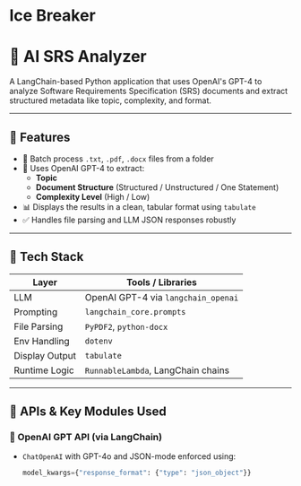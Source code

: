 # Ice Breaker
# 🧠 AI SRS Analyzer

A LangChain-based Python application that uses OpenAI's GPT-4 to analyze Software Requirements Specification (SRS) documents and extract structured metadata like topic, complexity, and format.

---

## 🚀 Features

- 📂 Batch process `.txt`, `.pdf`, `.docx` files from a folder
- 🤖 Uses OpenAI GPT-4 to extract:
  - **Topic**
  - **Document Structure** (Structured / Unstructured / One Statement)
  - **Complexity Level** (High / Low)
- 📊 Displays the results in a clean, tabular format using `tabulate`
- ✅ Handles file parsing and LLM JSON responses robustly

---

## 🧰 Tech Stack

| Layer          | Tools / Libraries                  |
|----------------|------------------------------------|
| LLM            | OpenAI GPT-4 via `langchain_openai` |
| Prompting      | `langchain_core.prompts`           |
| File Parsing   | `PyPDF2`, `python-docx`            |
| Env Handling   | `dotenv`                           |
| Display Output | `tabulate`                         |
| Runtime Logic  | `RunnableLambda`, LangChain chains |

---

## 🧠 APIs & Key Modules Used

### 🔹 OpenAI GPT API (via LangChain)
- `ChatOpenAI` with GPT-4o and JSON-mode enforced using:
  ```python
  model_kwargs={"response_format": {"type": "json_object"}}

